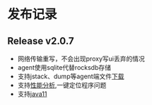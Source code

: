 # 发布记录

## Release v2.0.7

- 网络传输重写，不会出现proxy写ui丢弃的情况
- agent使用sqlite代替rocksdb存储
- 支持jstack、dump等agent端文件[下载](./downloadFile.md)
- 支持[性能分析](./profiler.md),一键定位程序问题
- 支持[java11](./java11.md)
